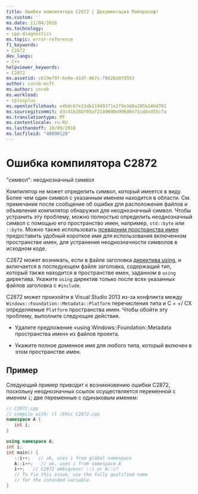 ```yaml
---
title: Ошибка компилятора C2872 | Документация Майкрософт
ms.custom: ''
ms.date: 11/04/2016
ms.technology:
- cpp-diagnostics
ms.topic: error-reference
f1_keywords:
- C2872
dev_langs:
- C++
helpviewer_keywords:
- C2872
ms.assetid: c619ef97-6e0e-41d7-867c-f8d28a07d553
author: corob-msft
ms.author: corob
ms.workload:
- cplusplus
ms.openlocfilehash: e4bdc67e13db11949371e2f9e3d8a205b146d701
ms.sourcegitcommit: d3c41b16bf05af2149090e996d8e71cd6cd55c7a
ms.translationtype: MT
ms.contentlocale: ru-RU
ms.lasthandoff: 10/09/2018
ms.locfileid: "48890120"
---
```

# <a name="compiler-error-c2872"></a>Ошибка компилятора C2872

"*символ*": неоднозначный символ

Компилятор не может определить символ, который имеется в виду. Более чем один символ с указанным именем находится в области. См. примечания после сообщение об ошибке для расположения файлов и объявления компилятор обнаружил для неоднозначный символ. Чтобы устранить эту проблему, можно полностью определить неоднозначный символ с помощью его пространство имен, например, `std::byte` или `::byte`. Можно также использовать [псевдоним пространства имен](../../cpp/namespaces-cpp.md#namespace_aliases) предоставить удобный короткое имя для использования включенном пространстве имен, для устранения неоднозначности символов в исходном коде.

C2872 может возникать, если в файле заголовка [директива using](../../cpp/namespaces-cpp.md#using_directives), и включается в последующем файле заголовка, содержащий тип, который также находится в пространстве имен, заданном в `using` директива. Укажите `using` директив только после всех указанных файлов заголовка с `#include`.

C2872 может произойти в Visual Studio 2013 из-за конфликта между `Windows::Foundation::Metadata::Platform` перечисления типа и C + +/ CX определяемые `Platform` пространства имен. Чтобы обойти эту проблему, выполните следующие действия.

- Удалите предложение «using Windows::Foundation::Metadata пространства имен» из файлов проекта.

- Укажите полное доменное имя для любого типа, который включен в этом пространстве имен.

## <a name="example"></a>Пример

Следующий пример приводит к возникновению ошибки C2872, поскольку неоднозначных ссылок осуществляется переменной с именем `i`; две переменные с одинаковым именем:

```cpp
// C2872.cpp
// compile with: cl /EHsc C2872.cpp
namespace A {
   int i;
}

using namespace A;
int i;
int main() {
   ::i++;   // ok, uses i from global namespace
   A::i++;   // ok, uses i from namespace A
   i++;   // C2872 ambiguous: ::i or A::i?
   // To fix this issue, use the fully qualified name
   // for the intended variable.
}
```